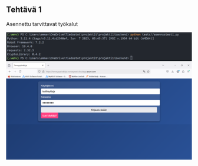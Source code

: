 ## Tehtävä 1
Asennettu tarvittavat työkalut

![tehtävä-1](./screenshots/asennustesti.png)
![Login-näyttö](./screenshots/login.png)